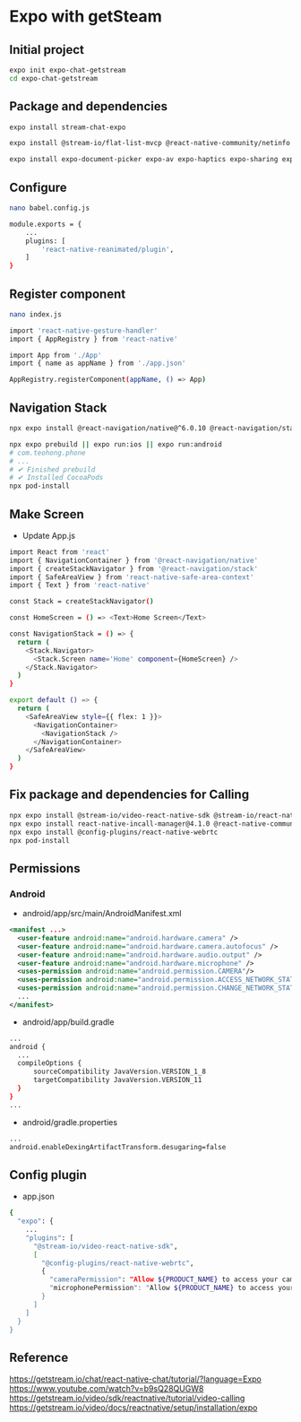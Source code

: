 # Expo with getSteam

## Initial project
```bash
expo init expo-chat-getstream
cd expo-chat-getstream
```

## Package and dependencies
```bash
expo install stream-chat-expo

expo install @stream-io/flat-list-mvcp @react-native-community/netinfo expo-file-system expo-image-manipulator expo-image-picker expo-media-library react-native-gesture-handler react-native-reanimated react-native-svg

expo install expo-document-picker expo-av expo-haptics expo-sharing expo-clipboard
```

## Configure
```bash
nano babel.config.js
```
```bash
module.exports = {
    ...
    plugins: [
        'react-native-reanimated/plugin',
    ]
}
```

## Register component
```bash
nano index.js
```
```bash
import 'react-native-gesture-handler'
import { AppRegistry } from 'react-native'

import App from './App'
import { name as appName } from './app.json'

AppRegistry.registerComponent(appName, () => App)
```

## Navigation Stack
```bash
npx expo install @react-navigation/native@^6.0.10 @react-navigation/stack@^6.2.1  react-native-screens@^3.13.1 react-native-safe-area-context@^4.2.5
```
```bash
npx expo prebuild || expo run:ios || expo run:android
# com.teohong.phone
# ...
# ✔ Finished prebuild
# ✔ Installed CocoaPods
npx pod-install
```

## Make Screen
- Update App.js
```bash
import React from 'react'
import { NavigationContainer } from '@react-navigation/native'
import { createStackNavigator } from '@react-navigation/stack'
import { SafeAreaView } from 'react-native-safe-area-context'
import { Text } from 'react-native'

const Stack = createStackNavigator()

const HomeScreen = () => <Text>Home Screen</Text>

const NavigationStack = () => {
  return (
    <Stack.Navigator>
      <Stack.Screen name='Home' component={HomeScreen} />
    </Stack.Navigator>
  )
}

export default () => {
  return (
    <SafeAreaView style={{ flex: 1 }}>
      <NavigationContainer>
        <NavigationStack />
      </NavigationContainer>
    </SafeAreaView>
  )
}
```

## Fix package and dependencies for Calling
```bash
npx expo install @stream-io/video-react-native-sdk @stream-io/react-native-webrtc
npx expo install react-native-incall-manager@4.1.0 @react-native-community/netinfo@11.1.0 @notifee/react-native@7.7.1
npx expo install @config-plugins/react-native-webrtc 
npx pod-install
```

## Permissions
### Android
- android/app/src/main/AndroidManifest.xml
```xml
<manifest ...>
  <user-feature android:name="android.hardware.camera" />
  <user-feature android:name="android.hardware.camera.autofocus" />
  <user-feature android:name="android.hardware.audio.output" />
  <user-feature android:name="android.hardware.microphone" />
  <uses-permission android:name="android.permission.CAMERA"/>
  <uses-permission android:name="android.permission.ACCESS_NETWORK_STATE"/>
  <uses-permission android:name="android.permission.CHANGE_NETWORK_STATE"/>
  ...
</manifest>
```
- android/app/build.gradle
```bash
...
android {
  ...
  compileOptions {
      sourceCompatibility JavaVersion.VERSION_1_8
      targetCompatibility JavaVersion.VERSION_11
  }
}
...
```
- android/gradle.properties
```bash
...
android.enableDexingArtifactTransform.desugaring=false
```

## Config plugin
- app.json
```bash
{
  "expo": {
    ...
    "plugins": [
      "@stream-io/video-react-native-sdk",
      [
        "@config-plugins/react-native-webrtc",
        {
          "cameraPermission": "Allow ${PRODUCT_NAME} to access your camera",
          "microphonePermission": "Allow ${PRODUCT_NAME} to access your microphone"
        }
      ]
    ]
  }
}
```

## Reference

<https://getstream.io/chat/react-native-chat/tutorial/?language=Expo>
<https://www.youtube.com/watch?v=b9sQ28QUGW8>
<https://getstream.io/video/sdk/reactnative/tutorial/video-calling>
<https://getstream.io/video/docs/reactnative/setup/installation/expo>